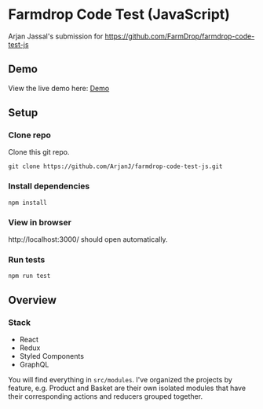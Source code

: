 # Farmdrop Code Test (JavaScript)

Arjan Jassal's submission for https://github.com/FarmDrop/farmdrop-code-test-js

## Demo

View the live demo here: [Demo](https://farmdrop.arjanjassal.me/)

## Setup

### Clone repo

Clone this git repo.

```
git clone https://github.com/ArjanJ/farmdrop-code-test-js.git
```

### Install dependencies

```
npm install
```

### View in browser

http://localhost:3000/ should open automatically.

### Run tests

```
npm run test
```

## Overview

### Stack

- React
- Redux
- Styled Components
- GraphQL

You will find everything in `src/modules`. I've organized the projects by feature, e.g. Product and Basket are their own isolated modules that have their corresponding actions and reducers grouped together.
